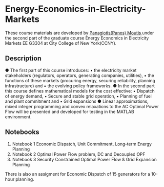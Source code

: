 # Energy-Economics-in-Electricity-Markets

These course materials are developed by [Panagiotis(Panos) Moutis ]([url](https://panay1ot1s.com/)) under the second part of the graduate course Energy Economics in Electricity Markets EE G3304 
at City College of New York(CCNY). 

## Description 

● The first part of this course introduces:
  ▪ the electricity market stakeholders (regulators, operators, generating companies, utilities),
  ▪ the functions of these markets (procuring energy, securing reliability, planning infrastructure) and
  ▪ the evolving policy frameworks.
● In the second part this course defines mathematical models for the cost effective:
  ▪ Dispatch of energy demand,
  ▪ Secure and stable grid operation,
  ▪ Planning of fuel and plant commitment and
  ▪ Grid expansions
● Linear approximations, mixed integer programming and convex relaxations to the AC Optimal Power Flow will
be presented and developed for testing in the MATLAB environment. 

## Notebooks

1. Notebook 1 Economic Dispatch, Unit Commitment, Long-term Energy Planning
2. Notebook 2 Optimal Power Flow problem, DC and Decoupled OPF
3. Notebook 3 Security Constrained Optimal Power Flow & Grid Expansion Planning

There is also an assigment for Economic Dispatch of 15 generators for a 10-hour planning.
